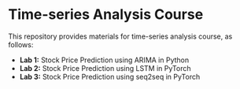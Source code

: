 # Time-series Analysis Course

This repository provides materials for time-series analysis course, as follows:
* **Lab 1:** Stock Price Prediction using ARIMA in Python
* **Lab 2:** Stock Price Prediction using LSTM in PyTorch
* **Lab 3:** Stock Price Prediction using seq2seq in PyTorch


